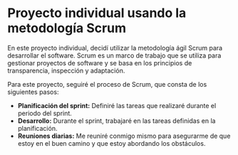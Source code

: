 # Proyecto individual usando la metodología Scrum

En este proyecto individual, decidí utilizar la metodología ágil Scrum para desarrollar el software. Scrum es un marco de trabajo que se utiliza para gestionar proyectos de software y se basa en los principios de transparencia, inspección y adaptación.

Para este proyecto, seguiré el proceso de Scrum, que consta de los siguientes pasos:

- **Planificación del sprint:** Definiré las tareas que realizaré durante el periodo del sprint.
- **Desarrollo:** Durante el sprint, trabajaré en las tareas definidas en la planificación.
- **Reuniones diarias:** Me reuniré conmigo mismo para asegurarme de que estoy en el buen camino y que estoy abordando los obstáculos.
